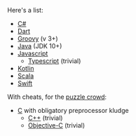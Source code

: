 Here's a list:

- [C#](./csharp/Program.cs)
- [Dart](./dart/example.dart)
- [Groovy](./groovy/Example.groovy) (v 3+)
- [Java](./java/Example.java) (JDK 10+)
- [Javascript](./javascript/example.js)
  - [Typescript](./typescript/example.ts) (trivial)
- [Kotlin](./kotlin/Example.kt)
- [Scala](./scala/Example.scala)
- [Swift](./swift/Sources/swift/main.swift)

With cheats, for the [puzzle crowd](https://codegolf.stackexchange.com/):

- [C](./c/example.c) with obligatory preprocessor kludge
    - [C++](./cpp/example.cpp) (trivial)
    - [Objective-C](./objective-c/main.m) (trivial)
